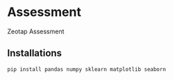 # Assessment
Zeotap Assessment

## Installations
```
pip install pandas numpy sklearn matplotlib seaborn
```
